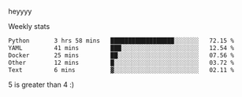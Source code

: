 heyyyy

Weekly stats
<!--START_SECTION:waka-->

```txt
Python       3 hrs 58 mins   ██████████████████░░░░░░░   72.15 %
YAML         41 mins         ███░░░░░░░░░░░░░░░░░░░░░░   12.54 %
Docker       25 mins         ██░░░░░░░░░░░░░░░░░░░░░░░   07.56 %
Other        12 mins         █░░░░░░░░░░░░░░░░░░░░░░░░   03.72 %
Text         6 mins          ▓░░░░░░░░░░░░░░░░░░░░░░░░   02.11 %
```

<!--END_SECTION:waka-->
5 is greater than 4 :)
